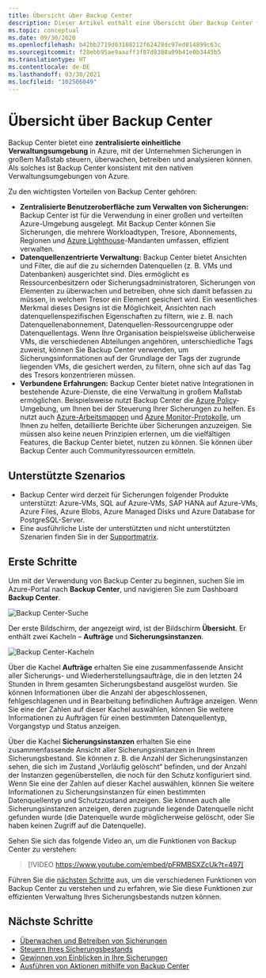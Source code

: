 ```yaml
---
title: Übersicht über Backup Center
description: Dieser Artikel enthält eine Übersicht über Backup Center für Azure.
ms.topic: conceptual
ms.date: 09/30/2020
ms.openlocfilehash: b42bb2719d03108212f62428dc97ed814899c63c
ms.sourcegitcommit: f28ebb95ae9aaaff3f87d8388a09b41e0b3445b5
ms.translationtype: HT
ms.contentlocale: de-DE
ms.lasthandoff: 03/30/2021
ms.locfileid: "102506049"
---
```

# <a name="overview-of-backup-center"></a>Übersicht über Backup Center

Backup Center bietet eine **zentralisierte einheitliche Verwaltungsumgebung** in Azure, mit der Unternehmen Sicherungen in großem Maßstab steuern, überwachen, betreiben und analysieren können. Als solches ist Backup Center konsistent mit den nativen Verwaltungsumgebungen von Azure.

Zu den wichtigsten Vorteilen von Backup Center gehören:

* **Zentralisierte Benutzeroberfläche zum Verwalten von Sicherungen:** Backup Center ist für die Verwendung in einer großen und verteilten Azure-Umgebung ausgelegt. Mit Backup Center können Sie Sicherungen, die mehrere Workloadtypen, Tresore, Abonnements, Regionen und [Azure Lighthouse](../lighthouse/overview.md)-Mandanten umfassen, effizient verwalten.
* **Datenquellenzentrierte Verwaltung:** Backup Center bietet Ansichten und Filter, die auf die zu sichernden Datenquellen (z. B. VMs und Datenbanken) ausgerichtet sind. Dies ermöglicht es Ressourcenbesitzern oder Sicherungsadministratoren, Sicherungen von Elementen zu überwachen und betreiben, ohne sich damit befassen zu müssen, in welchem Tresor ein Element gesichert wird. Ein wesentliches Merkmal dieses Designs ist die Möglichkeit, Ansichten nach datenquellenspezifischen Eigenschaften zu filtern, wie z. B. nach Datenquellenabonnement, Datenquellen-Ressourcengruppe oder Datenquellentags. Wenn Ihre Organisation beispielsweise üblicherweise VMs, die verschiedenen Abteilungen angehören, unterschiedliche Tags zuweist, können Sie Backup Center verwenden, um Sicherungsinformationen auf der Grundlage der Tags der zugrunde liegenden VMs, die gesichert werden, zu filtern, ohne sich auf das Tag des Tresors konzentrieren müssen.
* **Verbundene Erfahrungen:** Backup Center bietet native Integrationen in bestehende Azure-Dienste, die eine Verwaltung in großem Maßstab ermöglichen. Beispielsweise nutzt Backup Center die [Azure Policy](../governance/policy/overview.md)-Umgebung, um Ihnen bei der Steuerung Ihrer Sicherungen zu helfen. Es nutzt auch [Azure-Arbeitsmappen](../azure-monitor/visualize/workbooks-overview.md) und [Azure Monitor-Protokolle](../azure-monitor/logs/data-platform-logs.md), um Ihnen zu helfen, detaillierte Berichte über Sicherungen anzuzeigen. Sie müssen also keine neuen Prinzipien erlernen, um die vielfältigen Features, die Backup Center bietet, nutzen zu können. Sie können über Backup Center auch Communityressourcen ermitteln.

## <a name="supported-scenarios"></a>Unterstützte Szenarios

* Backup Center wird derzeit für Sicherungen folgender Produkte unterstützt: Azure-VMs, SQL auf Azure-VMs, SAP HANA auf Azure-VMs, Azure Files, Azure Blobs, Azure Managed Disks und Azure Database for PostgreSQL-Server.
* Eine ausführliche Liste der unterstützten und nicht unterstützten Szenarien finden Sie in der [Supportmatrix](backup-center-support-matrix.md).

## <a name="get-started"></a>Erste Schritte

Um mit der Verwendung von Backup Center zu beginnen, suchen Sie im Azure-Portal nach **Backup Center**, und navigieren Sie zum Dashboard **Backup Center**.

![Backup Center-Suche](./media/backup-center-overview/backup-center-search.png)

Der erste Bildschirm, der angezeigt wird, ist der Bildschirm **Übersicht**. Er enthält zwei Kacheln – **Aufträge** und **Sicherungsinstanzen**.

![Backup Center-Kacheln](./media/backup-center-overview/backup-center-overview-widgets.png)

Über die Kachel **Aufträge** erhalten Sie eine zusammenfassende Ansicht aller Sicherungs- und Wiederherstellungsaufträge, die in den letzten 24 Stunden in Ihrem gesamten Sicherungsbestand ausgelöst wurden. Sie können Informationen über die Anzahl der abgeschlossenen, fehlgeschlagenen und in Bearbeitung befindlichen Aufträge anzeigen. Wenn Sie eine der Zahlen auf dieser Kachel auswählen, können Sie weitere Informationen zu Aufträgen für einen bestimmten Datenquellentyp, Vorgangstyp und Status anzeigen.

Über die Kachel **Sicherungsinstanzen** erhalten Sie eine zusammenfassende Ansicht aller Sicherungsinstanzen in Ihrem Sicherungsbestand. Sie können z. B. die Anzahl der Sicherungsinstanzen sehen, die sich im Zustand „Vorläufig gelöscht“ befinden, und der Anzahl der Instanzen gegenüberstellen, die noch für den Schutz konfiguriert sind. Wenn Sie eine der Zahlen auf dieser Kachel auswählen, können Sie weitere Informationen zu Sicherungsinstanzen für einen bestimmten Datenquellentyp und Schutzzustand anzeigen. Sie können auch alle Sicherungsinstanzen anzeigen, deren zugrunde liegende Datenquelle nicht gefunden wurde (die Datenquelle wurde möglicherweise gelöscht, oder Sie haben keinen Zugriff auf die Datenquelle).

Sehen Sie sich das folgende Video an, um die Funktionen von Backup Center zu verstehen:

> [!VIDEO https://www.youtube.com/embed/pFRMBSXZcUk?t=497]

Führen Sie die [nächsten Schritte](#next-steps) aus, um die verschiedenen Funktionen von Backup Center zu verstehen und zu erfahren, wie Sie diese Funktionen zur effizienten Verwaltung Ihres Sicherungsbestands nutzen können.

## <a name="next-steps"></a>Nächste Schritte

* [Überwachen und Betreiben von Sicherungen](backup-center-monitor-operate.md)
* [Steuern Ihres Sicherungsbestands](backup-center-govern-environment.md)
* [Gewinnen von Einblicken in Ihre Sicherungen](backup-center-obtain-insights.md)
* [Ausführen von Aktionen mithilfe von Backup Center](backup-center-actions.md)